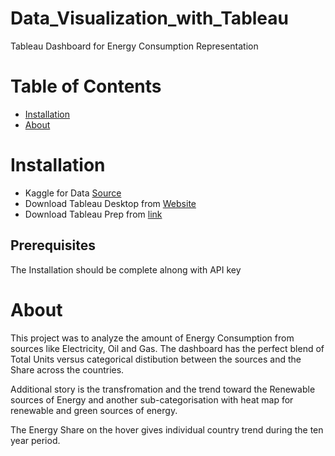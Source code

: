 # Data_Visualization_with_Tableau
Tableau Dashboard for Energy Consumption Representation


# Table of Contents

* [Installation](#installation)
* [About](#about)

<a name="installation"></a>
# Installation

* Kaggle for Data [Source](https://www.kaggle.com/lucabasa/dutch-energy)
* Download Tableau Desktop from [Website](https://www.tableau.com/products/desktop/download)
* Download Tableau Prep from [link](https://www.tableau.com/products/prep)


## Prerequisites
The Installation should be complete alnong with API key


<a name="about"></a>
# About

This project was to analyze the amount of Energy Consumption from sources like Electricity, Oil and Gas. The dashboard has the perfect blend of Total Units versus categorical distibution between the sources and the Share across the countries.

Additional story is the transfromation and the trend toward the Renewable sources of Energy and another sub-categorisation with heat map for renewable and green sources of energy.

The Energy Share on the hover gives individual country trend during the ten year period.
